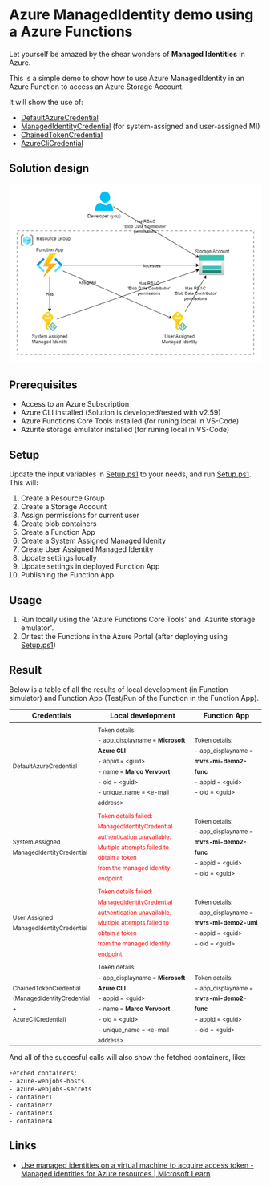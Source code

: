 # Azure ManagedIdentity demo using a Azure Functions

Let yourself be amazed by the shear wonders of __Managed Identities__ in Azure.

This is a simple demo to show how to use Azure ManagedIdentity in an Azure Function to access an Azure Storage Account.

It will show the use of:

- [DefaultAzureCredential](https://learn.microsoft.com/en-us/dotnet/api/azure.identity.defaultazurecredential?view=azure-dotnet)
- [ManagedIdentityCredential](https://learn.microsoft.com/en-us/dotnet/api/azure.identity.managedidentitycredential?view=azure-dotnet) (for system-assigned and user-assigned MI)
- [ChainedTokenCredential](https://learn.microsoft.com/en-us/dotnet/api/azure.identity.chainedtokencredential?view=azure-dotnet)
- [AzureCliCredential](https://learn.microsoft.com/en-us/dotnet/api/azure.identity.azureclicredential?view=azure-dotnet)

## Solution design

![Solution-design.drawio.png](docs/Solution-design.drawio.png)

## Prerequisites

- Access to an Azure Subscription
- Azure CLI installed (Solution is developed/tested with v2.59)
- Azure Functions Core Tools installed (for runing local in VS-Code)
- Azurite storage emulator installed (for runing local in VS-Code)

## Setup

Update the input variables in [Setup.ps1](Setup.ps1) to your needs, and run [Setup.ps1](Setup.ps1). This will:

1. Create a Resource Group
2. Create a Storage Account
3. Assign permissions for current user
4. Create blob containers
5. Create a Function App
6. Create a System Assigned Managed Idenity
7. Create User Assigned Managed Identity
8. Update settings locally
9. Update settings in deployed Function App
10. Publishing the Function App

## Usage

1. Run locally using the 'Azure Functions Core Tools' and 'Azurite storage emulator'.
2. Or test the Functions in the Azure Portal (after deploying using [Setup.ps1](Setup.ps1))

## Result

Below is a table of all the results of local development (in Function simulator)
and Function App (Test/Run of the Function in the Function App).

| Credentials | Local development | Function App |
| ----------- | ----------------- | ------------ |
| <sub>DefaultAzureCredential</sub> | <sub>Token details:<br>- app_displayname = **Microsoft Azure CLI**<br>- appid = &lt;guid&gt;<br>- name = **Marco Vervoort**<br>- oid = &lt;guid&gt;<br>- unique_name = &lt;e-mail address&gt;</sub> | <sub>Token details:<br>- app_displayname = **mvrs-mi-demo2-func**<br>- appid = &lt;guid&gt;<br>- oid = &lt;guid&gt;</sub> |
| <sub>System Assigned<br>ManagedIdentityCredential</sub> | <sub><span style="color:red">Token details failed:<br>ManagedIdentityCredential authentication unavailable.<br>Multiple attempts failed to obtain a token <br>from the managed identity endpoint.</span></sub> | <sub>Token details:<br>- app_displayname = **mvrs-mi-demo2-func**<br>- appid = &lt;guid&gt;<br>- oid = &lt;guid&gt;</sub> |
| <sub>User Assigned<br>ManagedIdentityCredential</sub> | <sub><span style="color:red">Token details failed:<br>ManagedIdentityCredential authentication unavailable.<br>Multiple attempts failed to obtain a token <br>from the managed identity endpoint.<span></sub> | <sub>Token details:<br>- app_displayname = **mvrs-mi-demo2-umi**<br>- appid = &lt;guid&gt;<br>- oid = &lt;guid&gt;</sub> |
| <sub>ChainedTokenCredential<br>(ManagedIdentityCredential + <br>AzureCliCredential)</sub> | <sub>Token details:<br>- app_displayname = **Microsoft Azure CLI**<br>- appid = &lt;guid&gt;<br>- name = **Marco Vervoort**<br>- oid = &lt;guid&gt;<br>- unique_name = &lt;e-mail address&gt;</sub> | <sub>Token details:<br>- app_displayname = **mvrs-mi-demo2-func**<br>- appid = &lt;guid&gt;<br>- oid = &lt;guid&gt;</sub> |

And all of the succesful calls will also show the fetched containers, like:
```
Fetched containers:
- azure-webjobs-hosts
- azure-webjobs-secrets
- container1
- container2
- container3
- container4
```

## Links

- [Use managed identities on a virtual machine to acquire access token - Managed identities for Azure resources | Microsoft Learn](https://learn.microsoft.com/en-us/entra/identity/managed-identities-azure-resources/how-to-use-vm-token)